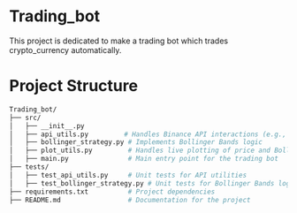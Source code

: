 # Trading_bot
This project is dedicated to make a trading bot which trades crypto_currency automatically.

# Project Structure
```bash
Trading_bot/
├── src/
│   ├── __init__.py
│   ├── api_utils.py         # Handles Binance API interactions (e.g., fetching balance, placing orders)
│   ├── bollinger_strategy.py # Implements Bollinger Bands logic
│   ├── plot_utils.py         # Handles live plotting of price and Bollinger Bands
│   ├── main.py               # Main entry point for the trading bot
├── tests/
│   ├── test_api_utils.py     # Unit tests for API utilities
│   ├── test_bollinger_strategy.py # Unit tests for Bollinger Bands logic
├── requirements.txt          # Project dependencies
├── README.md                 # Documentation for the project
```
